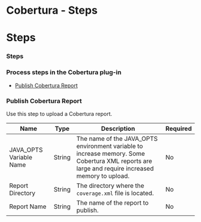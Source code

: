 
Cobertura - Steps
=================

# Steps


### Steps




### Process steps in the Cobertura plug-in

* [Publish Cobertura Report](#publish_cobertura_report)


### Publish Cobertura Report

Use this step to upload a Cobertura report.


| Name | Type | Description                                                                                                          | Required |
| ---- | ---- | -------------------------------------------------------------------------------------------------------------------- | -------- |
| JAVA\_OPTS Variable Name | String | The name of the JAVA\_OPTS environment variable to increase memory. Some Cobertura XML reports are large and require increased memory to upload. | No |
| Report Directory | String | The directory where the `coverage.xml` file is located. | No |
| Report Name | String | The name of the report to publish. | No |


